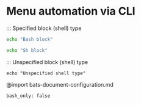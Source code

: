 # Menu automation via CLI
::: Specified block (shell) type
```bash :bash-block
echo "Bash block"
```
```sh :sh-block
echo "Sh block"
```
::: Unspecified block (shell) type
``` :unspecified-shell-type
echo "Unspecified shell type"
```
@import bats-document-configuration.md
```opts :(document_options)
bash_only: false
```